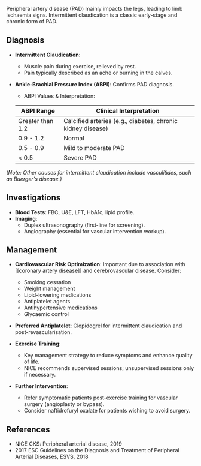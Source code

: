Peripheral artery disease (PAD) mainly impacts the legs, leading to limb ischaemia signs. Intermittent claudication is a classic early-stage and chronic form of PAD.

## **Diagnosis**

- **Intermittent Claudication**: 
  - Muscle pain during exercise, relieved by rest.
  - Pain typically described as an ache or burning in the calves.

- **Ankle-Brachial Pressure Index (ABPI)**: Confirms PAD diagnosis. 
  - ABPI Values & Interpretation:

  | ABPI Range      | Clinical Interpretation                                     |
  |-----------------|-------------------------------------------------------------|
  | Greater than 1.2 | Calcified arteries (e.g., diabetes, chronic kidney disease) |
  | 0.9 - 1.2       | Normal                                                      |
  | 0.5 - 0.9       | Mild to moderate PAD                                       |
  | < 0.5           | Severe PAD                                                 |

*(Note: Other causes for intermittent claudication include vasculitides, such as Buerger's disease.)*

## **Investigations**

- **Blood Tests**: FBC, U&E, LFT, HbA1c, lipid profile.
- **Imaging**: 
  - Duplex ultrasonography (first-line for screening).
  - Angiography (essential for vascular intervention workup).

## **Management**

- **Cardiovascular Risk Optimization**: Important due to association with [[coronary artery disease]] and cerebrovascular disease. Consider:

  - Smoking cessation
  - Weight management
  - Lipid-lowering medications
  - Antiplatelet agents
  - Antihypertensive medications
  - Glycaemic control

- **Preferred Antiplatelet**: Clopidogrel for intermittent claudication and post-revascularisation.

- **Exercise Training**: 
  - Key management strategy to reduce symptoms and enhance quality of life.
  - NICE recommends supervised sessions; unsupervised sessions only if necessary.

- **Further Intervention**: 
  - Refer symptomatic patients post-exercise training for vascular surgery (angioplasty or bypass).
  - Consider naftidrofuryl oxalate for patients wishing to avoid surgery.

## **References**

- NICE CKS: Peripheral arterial disease, 2019
- 2017 ESC Guidelines on the Diagnosis and Treatment of Peripheral Arterial Diseases, ESVS, 2018